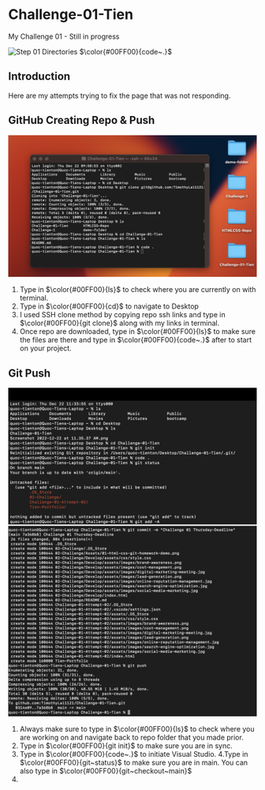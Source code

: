 # Challenge-01-Tien
My Challenge 01 - Still in progress

![Step 01 Directories](/assets/Step-01-Directories/images/Step-01.png)
$\color{#00FF00}{code~.}$

## Introduction
Here are my attempts trying to fix the page that was not responding.

## GitHub Creating Repo & Push
![Step 01 GitHub](/README.md-images/1.png)
1. Type in $\color{#00FF00}{ls}$ to check where you are currently on with terminal.
2. Type in $\color{#00FF00}{cd}$ to navigate to Desktop
3. I used SSH clone method by copying repo ssh links and type in $\color{#00FF00}{git clone}$ along with my links in terminal.
4. Once repo are downloaded, type in $\color{#00FF00}{ls}$ to make sure the files are there and type in $\color{#00FF00}{code~.}$ after to start on your project.


## Git Push
![Step 02 Git Push](/README.md-images/2.png)
![Step 02 Git Push-2](/README.md-images/3.png)

1. Always make sure to type in $\color{#00FF00}{ls}$ to check where you are working on and navigate back to repo folder that you made prior.
2. Type in $\color{#00FF00}{git init}$ to make sure you are in sync.
3. Type in $\color{#00FF00}{code~.}$ to initiate Visual Studio.
4.Type in $\color{#00FF00}{git~status}$ to make sure you are in main. You can also type in $\color{#00FF00}{git~checkout~main}$
5. 